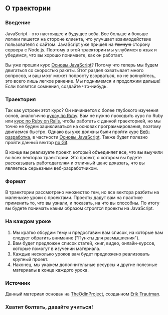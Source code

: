 ## О траектории

### Введение

JavaScript - это настоящее и будущее веба. Все больше и больше логики пишется на стороне клиента, что улучшает взаимодействие пользователя с сайтом. JavaScript уже пришел на ~~темную~~ сторону сервера с Node.js. Поэтому в этой траектории мы углубимся в язык и убедимся, что вы хорошо понимаете, как он работает.

Вы уже прошли курс [Основы JavaScript](https://vectree.ru/text/46/0/0)? Потому что теперь мы будем двигаться со скоростью ракеты. Этот раздел охватывает много вопросов, и ваш мозг может попросту взорваться, но не волнуйтесь, это всего лишь легкое ранение. Мы поднимемся и продолжим дальше! Если появятся сомнения, создайте что-нибудь.

### Траектория

Так как устроен этот курс? Он начинается с более глубокого изучения основ, аналогично [курсу по Ruby](https://vectree.ru/path/51). Вам не нужно проходить курс по Ruby или [курс по Ruby on Rails](https://vectree.ru/path/62), чтобы работать с данной траекторией, но мы точно не будем зацикливаться на основах программирования, поэтому двигаемся быстро. Однако вы уже должны были пройти курс [Веб-разработка](https://vectree.ru/path/47), в частности [Основы JavaScript](https://vectree.ru/text/46/0/0). Также будет полезно пройти данный вектор [по Git](https://vectree.ru/text/55/0/0).

В конце вы реализуете проект, который объединяет все, что вы выучили во всех векторах траектории. Это проект, о котором вы будете рассказывать работодателям и отличный шанс доказать, что вы являетесь серьезным веб-разработчиком.

### Формат

В траектории рассмотрено множество тем, но все вектора разбиты на маленькие уроки с проектами. Проекты дадут вам на практике применить то, что вы узнали, и показать, на что вы способны. По итогу вы будете понимать каким образом строятся проекты на JavaScript.

### На каждом уроке

1. Мы кратко обсудим тему и предоставим вам список, на которые вам следует обратить внимание ("Пункты для размышления").
2. Вам будет предложен список статей, книг, видео, онлайн-курсов, которые помогут в изучении материала.
3. Каждые несколько уроков вам будет предложено реализовать крупный проект.
4. Наконец, мы укажем дополнительные ресурсы и другие полезные материалы в конце каждого урока.

### Источник

Данный материал основан на [TheOdinProject](https://github.com/TheOdinProject), созданном [Erik Trautman](https://github.com/eriktrautman).

### Хватит болтать, давайте учиться!
